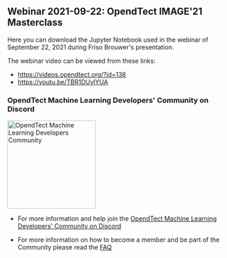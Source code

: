 ## Webinar 2021-09-22: OpendTect IMAGE'21 Masterclass

Here you can download the Jupyter Notebook used in the webinar of September 22, 2021 during Friso Brouwer's presentation.

The webinar video can be viewed from these links:
- https://videos.opendtect.org/?id=138 
- https://youtu.be/TBR1DUylYUA

### OpendTect Machine Learning Developers' Community on Discord

<img src="https://dgbes.com/images/discord_logo.svg" width="200px" alt="OpendTect Machine Learning Developers Community" />


- For more information and help join the [OpendTect Machine Learning Developers' Community on Discord](https://discord.gg/9cVrW2sNza)

- For more information on how to become a member and be part of the Community please read the [FAQ](https://dgbes.com/index.php/support/faq-opendtect-machine-learning-developers-community-discord-server)

